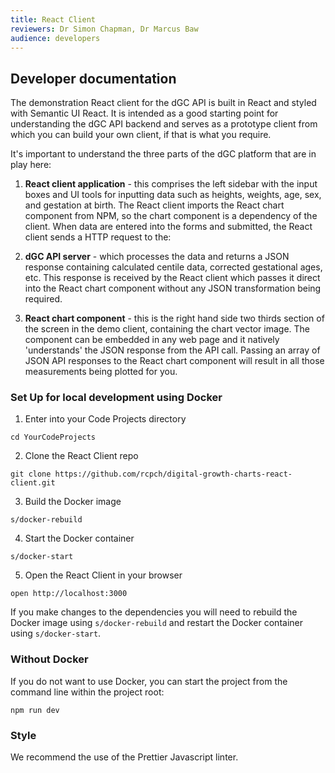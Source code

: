 ```yaml
---
title: React Client
reviewers: Dr Simon Chapman, Dr Marcus Baw
audience: developers
---
```


## Developer documentation

The demonstration React client for the dGC API is built in React and styled with Semantic UI React. It is intended as a good starting point for understanding the dGC API backend and serves as a prototype client from which you can build your own client, if that is what you require.

It's important to understand the three parts of the dGC platform that are in play here:

1. **React client application** - this comprises the left sidebar with the input boxes and UI tools for inputting data such as heights, weights, age, sex, and gestation at birth. The React client imports the React chart component from NPM, so the chart component is a dependency of the client. When data are entered into the forms and submitted, the React client sends a HTTP request to the:

1. **dGC API server** - which processes the data and returns a JSON response containing calculated centile data, corrected gestational ages, etc. This response is received by the React client which passes it direct into the React chart component without any JSON transformation being required.

1. **React chart component** - this is the right hand side two thirds section of the screen in the demo client, containing the chart vector image. The component can be embedded in any web page and it natively 'understands' the JSON response from the API call. Passing an array of JSON API responses to the React chart component will result in all those measurements being plotted for you.

### Set Up for local development using Docker

1. Enter into your Code Projects directory

```console
cd YourCodeProjects
```

2. Clone the React Client repo

```console
git clone https://github.com/rcpch/digital-growth-charts-react-client.git
```

3. Build the Docker image

```console
s/docker-rebuild
```

4. Start the Docker container

```console
s/docker-start
```

5. Open the React Client in your browser

```console
open http://localhost:3000
```

If you make changes to the dependencies you will need to rebuild the Docker image using `s/docker-rebuild` and restart the Docker container using `s/docker-start`.

### Without Docker

If you do not want to use Docker, you can start the project from the command line within the project root:

```console
npm run dev
```

### Style

We recommend the use of the Prettier Javascript linter.
